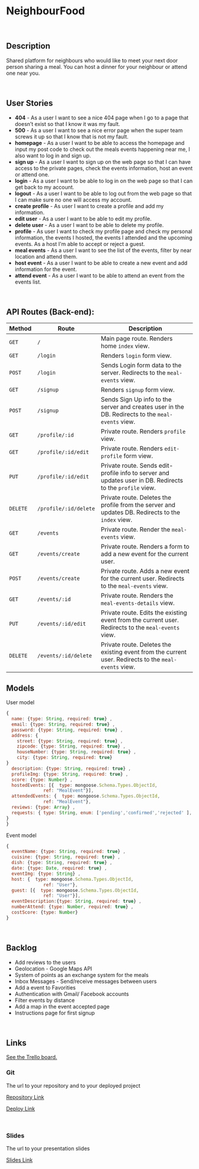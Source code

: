 # NeighbourFood


<br>


## Description

Shared platform for neighbours who would like to meet your next door person sharing a meal. You can host a dinner for your neighbour or attend one near you.



<br>

## User Stories

- **404** - As a user I want to see a nice 404 page when I go to a page that doesn’t exist so that I know it was my fault.
- **500** - As a user I want to see a nice error page when the super team screws it up so that I know that is not my fault.
- **homepage** - As a user I want to be able to access the homepage and input my post code to check out the meals events happening near me, I also want to log in and sign up.
- **sign up** - As a user I want to sign up on the web page so that I can have access to the private pages, check the events information, host an event or attend one.
- **login** - As a user I want to be able to log in on the web page so that I can get back to my account.
- **logout** - As a user I want to be able to log out from the web page so that I can make sure no one will access my account.
- **create profile** - As user I want to create a profile and add my information.
- **edit user** - As a user I want to be able to edit my profile.
- **delete user** - As a user I want to be able to delete my profile.
- **profile** - As user I want to check my profile page and check my personal information, the events I hosted, the events I attended and the upcoming events. As a host I'm able to accept or reject a guest. 
- **meal events** - As a user I want to see the list of the events, filter by near location and attend them.
- **host event** - As a user I want to be able to create a new event and add information for the event.
- **attend event** - As a user I want to be able to attend an event from the events list.



<br>



## API Routes (Back-end):



| **Method** | **Route**| **Description**|
|---|---|---|                             
| `GET`      | `/`  | Main page route.  Renders home `index` view. 
| `GET`      | `/login`  | Renders `login` form view.              
| `POST`     | `/login`  | Sends Login form data to the server. Redirects to the `meal-events` view.        
| `GET`      | `/signup` | Renders `signup` form view.             
| `POST`     | `/signup` | Sends Sign Up info to the server and creates user in the DB. Redirects to the `meal-events` view.       
| `GET`      | `/profile/:id`| Private route. Renders `profile` view.                                  
| `GET`      | `/profile/:id/edit`| Private route. Renders `edit-profile` form view. 
| `PUT`      | `/profile/:id/edit`| Private route. Sends edit-profile info to server and updates user in DB. Redirects to the `profile` view.
| `DELETE`   | `/profile/:id/delete`          | Private route. Deletes the profile from the server and updates DB. Redirects to the `index` view.
| `GET`      | `/events`   | Private route. Render the `meal-events` view.
| `GET`     | `/events/create` | Private route. Renders a form to add a new event for the current user. 
| `POST`     | `/events/create`  | Private route. Adds a new event for the current user.    Redirects to the `meal-events` view.  
| `GET`   | `/events/:id` | Private route. Renders the `meal-events-details` view. 
| `PUT`   | `/events/:id/edit` | Private route. Edits the existing event from the current user. Redirects to the `meal-events` view.
| `DELETE`   | `/events/:id/delete` | Private route. Deletes the existing event from the current user. Redirects to the `meal-events` view.                                   



## Models

User model

```javascript
{
  name: {type: String, required: true} ,
  email: {type: String, required: true} ,
  password: {type: String, required: true} ,
  address: {
    street: {type: String, required: true} ,
    zipcode: {type: String, required: true} ,
    houseNumber: {type: String, required: true} ,
    city: {type: String, required: true} 
}
  description: {type: String, required: true} ,
  profileImg: {type: String, required: true} ,
  score: {type: Number} ,
  hostedEvents: [{  type: mongoose.Schema.Types.ObjectId,
              ref: "MealEvent"}],
  attendedEvents: {  type: mongoose.Schema.Types.ObjectId,
              ref: "MealEvent"},
  reviews: {type: Array} ,
  requests: { type: String, enum: ['pending','confirmed','rejected' ],
}
}

```



Event model

```javascript
{
  eventName: {type: String, required: true} ,
  cuisine: {type: String, required: true} ,
  dish: {type: String, required: true} ,
  date: {type: Date, required: true} ,
  eventImg: {type: String} ,
  host: {  type: mongoose.Schema.Types.ObjectId,
              ref: "User"},
  guest: [{  type: mongoose.Schema.Types.ObjectId,
              ref: "User"}],
  eventDescription:{type: String, required: true} ,
  numberAttend: {type: Number, required: true} ,
  costScore: {type: Number} 
}

```



<br>



## Backlog
- Add reviews to the users
- Geolocation - Google Maps API
- System of points as an exchange system for the meals
- Inbox Messages - Send/receive messages between users
- Add a event to Favorities
- Authentication with Gmail/ Facebook accounts
- Filter events by distance
- Add a map in the event accepted page
- Instructions page for first signup


<br>



## Links

[See the Trello board.](https://trello.com/invite/b/OBlApTPe/52825291d577d19ce2660b9daef60c74/neighbourfood)

### Git

The url to your repository and to your deployed project

[Repository Link](https://github.com/barbara-carnieri/NeighbourFood)

[Deploy Link]()



<br>



### Slides

The url to your presentation slides

[Slides Link]()